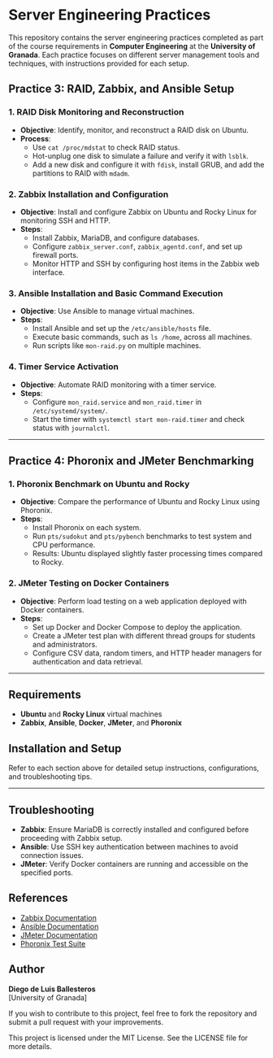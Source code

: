 # Server Engineering Practices

This repository contains the server engineering practices completed as part of the course requirements in **Computer Engineering** at the **University of Granada**. Each practice focuses on different server management tools and techniques, with instructions provided for each setup.

## Practice 3: RAID, Zabbix, and Ansible Setup

### 1. RAID Disk Monitoring and Reconstruction
- **Objective**: Identify, monitor, and reconstruct a RAID disk on Ubuntu.
- **Process**: 
  - Use `cat /proc/mdstat` to check RAID status.
  - Hot-unplug one disk to simulate a failure and verify it with `lsblk`.
  - Add a new disk and configure it with `fdisk`, install GRUB, and add the partitions to RAID with `mdadm`.

### 2. Zabbix Installation and Configuration
- **Objective**: Install and configure Zabbix on Ubuntu and Rocky Linux for monitoring SSH and HTTP.
- **Steps**:
  - Install Zabbix, MariaDB, and configure databases.
  - Configure `zabbix_server.conf`, `zabbix_agentd.conf`, and set up firewall ports.
  - Monitor HTTP and SSH by configuring host items in the Zabbix web interface.

### 3. Ansible Installation and Basic Command Execution
- **Objective**: Use Ansible to manage virtual machines.
- **Steps**:
  - Install Ansible and set up the `/etc/ansible/hosts` file.
  - Execute basic commands, such as `ls /home`, across all machines.
  - Run scripts like `mon-raid.py` on multiple machines.

### 4. Timer Service Activation
- **Objective**: Automate RAID monitoring with a timer service.
- **Steps**:
  - Configure `mon_raid.service` and `mon_raid.timer` in `/etc/systemd/system/`.
  - Start the timer with `systemctl start mon-raid.timer` and check status with `journalctl`.

---

## Practice 4: Phoronix and JMeter Benchmarking

### 1. Phoronix Benchmark on Ubuntu and Rocky
- **Objective**: Compare the performance of Ubuntu and Rocky Linux using Phoronix.
- **Steps**:
  - Install Phoronix on each system.
  - Run `pts/sudokut` and `pts/pybench` benchmarks to test system and CPU performance.
  - Results: Ubuntu displayed slightly faster processing times compared to Rocky.

### 2. JMeter Testing on Docker Containers
- **Objective**: Perform load testing on a web application deployed with Docker containers.
- **Steps**:
  - Set up Docker and Docker Compose to deploy the application.
  - Create a JMeter test plan with different thread groups for students and administrators.
  - Configure CSV data, random timers, and HTTP header managers for authentication and data retrieval.

---

## Requirements
- **Ubuntu** and **Rocky Linux** virtual machines
- **Zabbix**, **Ansible**, **Docker**, **JMeter**, and **Phoronix**

## Installation and Setup
Refer to each section above for detailed setup instructions, configurations, and troubleshooting tips.

---

## Troubleshooting
- **Zabbix**: Ensure MariaDB is correctly installed and configured before proceeding with Zabbix setup.
- **Ansible**: Use SSH key authentication between machines to avoid connection issues.
- **JMeter**: Verify Docker containers are running and accessible on the specified ports.

## References
- [Zabbix Documentation](https://www.zabbix.com/documentation)
- [Ansible Documentation](https://docs.ansible.com)
- [JMeter Documentation](https://jmeter.apache.org)
- [Phoronix Test Suite](https://www.phoronix-test-suite.com)

## Author
**Diego de Luis Ballesteros**  
[University of Granada]

If you wish to contribute to this project, feel free to fork the repository and submit a pull request with your improvements.

This project is licensed under the MIT License. See the LICENSE file for more details.
